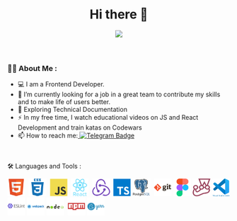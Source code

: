 <div align='center'>
<h1 align='center' color='navy-blue'>Hi there 👋 </h1>
<div>
  <img src="https://media.giphy.com/media/WUlplcMpOCEmTGBtBW/giphy.gif" width="100"/> 
</div>
<div id='counter' >
<img src="https://komarev.com/ghpvc/?username=Elena-1405&style=plastic&color=grey" alt=""/>
</div>
</div>

<br>

### :woman_technologist: About Me :

- :computer: I am a Frontend Developer.
- 🔭 I’m currently looking for a job in a great team to contribute my skills and to make life of users better.
- :seedling: Exploring Technical Documentation
- :zap: In my free time, I watch educational videos on JS and React Development and train katas on Codewars
- 📫 How to reach me:<a href="https://t.me/Elena_Petrova_S">
    <img src="https://img.shields.io/badge/Telegram-blue?logo=telegram&logoColor=white&style=plastic" alt="Telegram Badge"/>
  </a>

<br>
  
:hammer_and_wrench: Languages and Tools :

  <div>
  <img src="https://github.com/devicons/devicon/blob/master/icons/html5/html5-original.svg" title="HTML5" alt="HTML" width="40" height="40"/>&nbsp;
  <img src="https://github.com/devicons/devicon/blob/master/icons/css3/css3-plain-wordmark.svg"  title="CSS3" alt="CSS" width="40" height="40"/>&nbsp;
  <img src="https://github.com/devicons/devicon/blob/master/icons/javascript/javascript-original.svg" title="JavaScript" alt="JavaScript" width="40" height="40"/>&nbsp;  
  <img src="https://github.com/devicons/devicon/blob/master/icons/react/react-original-wordmark.svg" title="React" alt="React" width="40" height="40"/>&nbsp;
  <img src="https://github.com/devicons/devicon/blob/master/icons/redux/redux-original.svg" title="Redux" alt="Redux " width="40" height="40"/>&nbsp
  <img src="https://github.com/devicons/devicon/blob/master/icons/typescript/typescript-original.svg" title="ts" **alt="ts" width="40" height="40"/>
  <img src="https://github.com/devicons/devicon/blob/master/icons/postgresql/postgresql-original-wordmark.svg" title="SQL"  alt="SQL" width="40" height="40"/>&nbsp;
  <img src="https://github.com/devicons/devicon/blob/master/icons/git/git-original-wordmark.svg" title="Git" **alt="Git" width="40" height="40"/>
  <img src="https://github.com/devicons/devicon/blob/master/icons/figma/figma-original.svg" title="Figma" **alt="Figma" width="40" height="40"/> 
  <img src="https://github.com/devicons/devicon/blob/master/icons/jest/jest-plain.svg" title="jest" **alt="jest" width="40" height="40"/> 
  <img src="https://github.com/devicons/devicon/blob/master/icons/vscode/vscode-original-wordmark.svg" title="vs" **alt="vs" width="40" height="40"/>
  <img src="https://github.com/devicons/devicon/blob/master/icons/eslint/eslint-original-wordmark.svg" title="Eslint" **alt="Eslint" width="40" height="40"/>
  <img src="https://github.com/devicons/devicon/blob/master/icons/webpack/webpack-original-wordmark.svg" title="WP" **alt="WP" width="40" height="40"/>
  <img src="https://github.com/devicons/devicon/blob/master/icons/nodejs/nodejs-original-wordmark.svg" title="NodeJS" alt="NodeJS" width="40" height="40"/>&nbsp;
  <img src="https://github.com/devicons/devicon/blob/master/icons/npm/npm-original-wordmark.svg" title="npm" **alt="npm" width="40" height="40"/>
  <img src="https://github.com/devicons/devicon/blob/master/icons/yarn/yarn-original-wordmark.svg" title="WP" **alt="WP" width="40" height="40"/> 
</div> 

